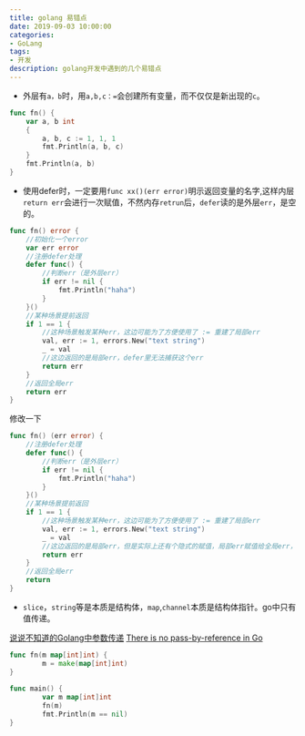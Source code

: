 ```yaml
---
title: golang 易错点
date: 2019-09-03 10:00:00
categories:
- GoLang
tags:
- 开发
description: golang开发中遇到的几个易错点
---
```


* 外层有`a，b`时，用`a,b,c：=`会创建所有变量，而不仅仅是新出现的`c`。

```go
func fn() {
    var a, b int
    {
        a, b, c := 1, 1, 1
        fmt.Println(a, b, c)
    }
    fmt.Println(a, b)
}
```

* 使用defer时，一定要用`func xx()(err error)`明示返回变量的名字,这样内层`return err`会进行一次赋值，不然内存`retrun`后，`defer`读的是外层`err`，是空的。

```go
func fn() error {
    //初始化一个error
    var err error
    //注册defer处理
    defer func() {
        //判断err（是外层err）
        if err != nil {
            fmt.Println("haha")
        }
    }()
    //某种场景提前返回
    if 1 == 1 {
        //这种场景触发某种err，这边可能为了方便使用了 := 重建了局部err
        val, err := 1, errors.New("text string")
        _ = val
        //这边返回的是局部err，defer里无法捕获这个err
        return err
    }
    //返回全局err
    return err
}
```

修改一下

```go
func fn() (err error) {
    //注册defer处理
    defer func() {
        //判断err（是外层err）
        if err != nil {
            fmt.Println("haha")
        }
    }()
    //某种场景提前返回
    if 1 == 1 {
        //这种场景触发某种err，这边可能为了方便使用了 := 重建了局部err
        val, err := 1, errors.New("text string")
        _ = val
        //这边返回的是局部err，但是实际上还有个隐式的赋值，局部err赋值给全局err，然后defer就捕获的err就非nil了
        return err
    }
    //返回全局err
    return
}
```

* `slice`，`string`等是本质是结构体，`map`,`channel`本质是结构体指针。go中只有值传递。

[说说不知道的Golang中参数传递](https://gocn.vip/article/1529)
[There is no pass-by-reference in Go](https://dave.cheney.net/2017/04/29/there-is-no-pass-by-reference-in-go)

```go
func fn(m map[int]int) {
        m = make(map[int]int)
}
 
func main() {
        var m map[int]int
        fn(m)
        fmt.Println(m == nil)
}
```


